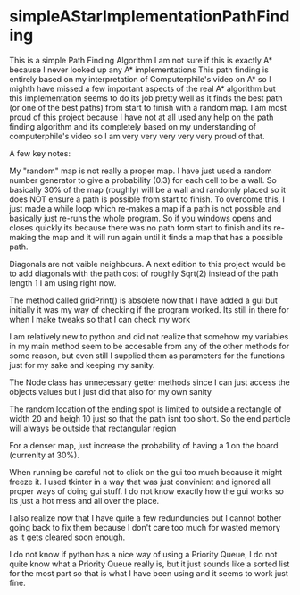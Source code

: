 # simpleAStarImplementationPathFinding
This is a simple Path Finding Algorithm
I am not sure if this is exactly A* because I never looked up any A* implementations
This path finding is entirely based on my interpretation of Computerphile's video on A* so I mighth have missed a few important aspects of the real A* algorithm
but this implementation seems to do its job pretty well as it finds the best path (or one of the best paths) from start to finish with a random map.
I am most proud of this project because I have not at all used any help on the path finding algorithm and its completely based on my understanding of computerphile's
video so I am very very very very very proud of that.

A few key notes:

My "random" map is not really a proper map. I have just used a random number generator to give a probability (0.3) for each cell to be a wall. So basically 30%
of the map (roughly) will be a wall and randomly placed so it does NOT ensure a path is possible from start to finish. To overcome this, I just made a while loop which
re-makes a map if a path is not possible and basically just re-runs the whole program. So if you windows opens and closes quickly its because there was no path form 
start to finish and its re-making the map and it will run again until it finds a map that has a possible path.

Diagonals are not vaible neighbours. A next edition to this project would be to add diagonals with the path cost of roughly Sqrt(2) instead of the path length 1 I am
using right now.

The method called gridPrint() is absolete now that I have added a gui but initially it was my way of checking if the program worked. Its still in there for when
I make tweaks so that I can check my work

I am relatively new to python and did not realize that somehow my variables in my main method seem to be accesable from any of the other methods for some reason, but
even still I supplied them as parameters for the functions just for my sake and keeping my sanity. 

The Node class has unnecessary getter methods since I can just access the objects values but I just did that also for my own sanity

The random location of the ending spot is limited to outside a rectangle of width 20 and heigh 10 just so that the path isnt too short. So the end particle will
always be outside that rectangular region

For a denser map, just increase the probability of having a 1 on the board (currenlty at 30%). 

When running be careful not to click on the gui too much because it might freeze it. I used tkinter in a way that was just convinient and ignored all proper ways of
doing gui stuff. I do not know exactly how the gui works so its just a hot mess and all over the place.

I also realize now that I have quite a few redunduncies but I cannot bother going back to fix them because I don't care too much for wasted memory as it gets cleared 
soon enough. 

I do not know if python has a nice way of using a Priority Queue, I do not quite know what a Priority Queue really is, but it just sounds like a sorted list
for the most part so that is what I have been using and it seems to work just fine. 
